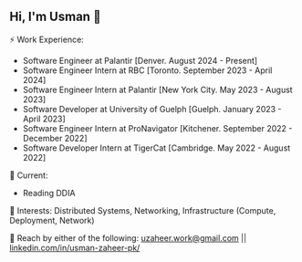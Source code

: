 ## Hi, I'm Usman 👋

⚡ Work Experience: <br>
- Software Engineer at Palantir [Denver. August 2024 - Present]
- Software Engineer Intern at RBC [Toronto. September 2023 - April 2024]
- Software Engineer Intern at Palantir [New York City. May 2023 - August 2023]
- Software Developer at University of Guelph [Guelph. January 2023 - April 2023]
- Software Engineer Intern at ProNavigator [Kitchener. September 2022 - December 2022]
- Software Developer Intern at TigerCat [Cambridge. May 2022 - August 2022]

🔭 Current: 
- Reading DDIA

🌱 Interests:
Distributed Systems, Networking, Infrastructure (Compute, Deployment, Network)

💬 Reach by either of the following: [uzaheer.work@gmail.com](mailto:uzaheer.work@gmail.com) || [linkedin.com/in/usman-zaheer-pk/](https://www.linkedin.com/in/usman-zaheer-pk/)

